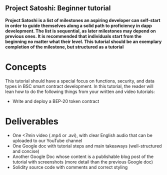 ## Project Satoshi: Beginner tutorial
**Project Satoshi is a list of milestones an aspiring developer can self-start in order to guide themselves along a solid path to proficiency in dapp development. The list is sequential, as later milestones may depend on previous ones. It is recommended that individuals start from the beginning no matter what their level. This tutorial should be an exemplary completion of the milestone, but structured as a tutorial**
# Concepts
This tutorial should have a special focus on functions, security, and data types in BSC smart contract development.  In this tutorial, the reader will lean how to do the following things from your written and video tutorials:
- Write and deploy a BEP-20 token contract

# Deliverables
- One <7min video (.mp4 or .avi), with clear English audio that can be uploaded to our YouTube channel
- One Google doc with tutorial steps and main takeaways (well-structured and concise)
- Another Google Doc whose content is a publishable blog post of the tutorial with screenshots (more detail than the previous Google doc)
- Solidity source code with comments and correct styling
